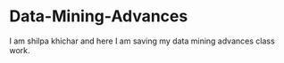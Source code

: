 # Data-Mining-Advances

I am shilpa khichar and here I am saving my data mining advances class work.
